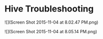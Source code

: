 # Hive Troubleshooting

![](Screen Shot 2015-11-04 at 8.02.47 PM.png)

![](Screen Shot 2015-11-04 at 8.05.14 PM.png)